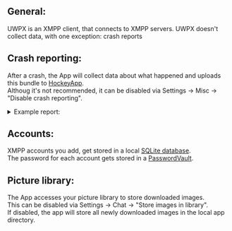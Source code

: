 ## General:
UWPX is an XMPP client, that connects to XMPP servers.
UWPX doesn't collect data, with one exception: crash reports

## Crash reporting:
After a crash, the App will collect data about what happened and uploads this bundle to [HockeyApp](https://hockeyapp.net/features/crashreports/).<br>
Althoug it's not recommended, it can be disabled via Settings -> Misc -> "Disable crash reporting".

<details>
<summary>Example report:</summary>
<pre>
Incident Identifier: 9f87a925-2d28-40d1-9612-02b3c8cfc1d7
CrashReporter Key:   t7vgZ+qEyZITMCMsMVzbTvb7V0n6zB7UmdlztKvfoBk=
Hardware Model:      Z270-HD3P
Identifier:      UWP_XMPP_Client
Version:         0.1.0.0

Date/Time:       2017-12-24T11:46:21.022Z
OS Version:      Windows 10.0.16299.125
Report Version:  104

Exception Type:  System.AggregateException
Crashed Thread:  2

Application Specific Information:
A Task's exception(s) were not observed either by Waiting on the Task or accessing its Exception property. As a result, the unobserved exception was rethrown by the finalizer thread. (Object reference not set to an instance of an object.)

Exception Stack:
unknown location
Data_Manager2.Classes.DBManager.ImageManager.<>c__DisplayClass9_0.<<contiuneAllDownloads>b__0>d.MoveNext()
</pre>
</details>

## Accounts:
XMPP accounts you add, get stored in a local [SQLite database](https://www.sqlite.org/).<br>
The password for each account gets stored in a [PasswordVault](https://docs.microsoft.com/en-us/uwp/api/windows.security.credentials.passwordvault).

## Picture library:
The App accesses your picture library to store downloaded images.<br>
This can be disabled via Settings -> Chat -> "Store images in library".<br>
If disabled, the app will store all newly downloaded images in the local app directory.
